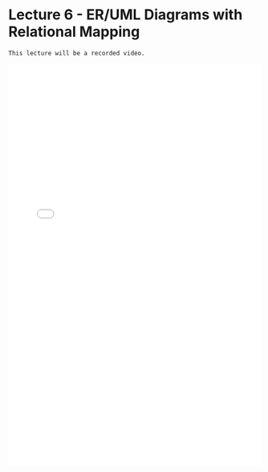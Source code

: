 # Lecture 6 - ER/UML Diagrams with Relational Mapping

```{tip}
This lecture will be a recorded video.
```

<iframe src="../data_540_dbdesign_lecture6.pdf" width="100%" height="800px" frameBorder="0"> </iframe>